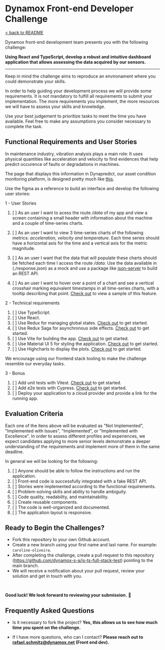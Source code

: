 # Dynamox Front-end Developer Challenge

[< back to README](./README.md)

Dynamox front-end development team presents you with the following challenge:

**Using React and TypeScript, develop a robust and intuitive dashboard application that allows assessing the data acquired by our sensors.**

---

Keep in mind the challenge aims to reproduce an environament where you could demonstrate your skills. 

In order to help guiding your development process we will provide some requirements. It is not mandatory to fulfill all requirements to submit your implementation. The more requirements you implement, the more resources we will have to assess your skills and knowledge. 

Use your best judgement to prioritize tasks to meet the time you have available. Feel free to make any assumptions you consider necessary to complete the task.

## Functional Requirements and User Stories

In maintenance industry, vibration analysis plays a main role: It uses physical quantities like acceleration and velocity to find evidences that help predict occurence of faults or degradations in machines. 

The page that displays this information in Dynapredict, our asset condition monitoring platform, is designed pretty much like [this](https://www.figma.com/file/QxUZkTUIzQA7cvyiMvVyxK/Front-end---Teste?type=design&node-id=1001%3A3&mode=design&t=JLnbGmQJcSlnYYE2-1).

Use the figma as a reference to build an interface and develop the following user stories:

1 - User Stories
1. [ ] As an user I want to acess the route */data* of my app and view a screen containing a small header with information about the machine and a couple of time-series charts.

1. [ ] As an user I want to view 3 time-series charts of the following metrics: *acceleration, velocity and temperature*. Each time series should have a horizontal axis for the time and a vertical axis for the metric magnitude.

1. [ ] As an user I want that the data that will populate these charts should be fetched each time I access the route */data*. Use the data available in (./response.json) as a mock and use a package like [json-server](https://www.npmjs.com/package/json-server) to build an REST API.

1. [ ] As an user I want to hover over a point of a chart and see a vertical crosshair marking equivalent timestamps in all time-series charts, with a tooltip describing that point. [Check out](https://jsfiddle.net/gh/get/library/pure/highcharts/highcharts/tree/master/samples/highcharts/demo/synchronized-charts) to view a sample of this feature.


2 - Technical requirements
1. [ ] Use TypeScript.
1. [ ] Use React.
1. [ ] Use Redux for managing global states. [Check out](https://redux-toolkit.js.org/introduction/getting-started) to get started.
1. [ ] Use Redux Saga for asynchronous side effects. [Check out](https://redux-saga.js.org/docs/introduction/GettingStarted) to get started.
1. [ ] Use Vite for building the app. [Check out](https://vitejs.dev/guide/) to get started.
1. [ ] Use Material UI 5 for styling the application. [Check out](https://mui.com/material-ui/getting-started/) to get started.
1. [ ] Use Highcharts to display the plots. [Check out](https://www.highcharts.com/docs/index) to get started.

We encourage using our frontend stack tooling to make the challenge resemble our everyday tasks.

3 - Bonus
1. [ ] Add unit tests with Vitest. [Check out](https://vitest.dev/guide/) to get started.
1. [ ] Add e2e tests with Cypress. [Check out](https://learn.cypress.io/) to get started.
1. [ ] Deploy your application to a cloud provider and provide a link for the running app.

## Evaluation Criteria

Each one of the itens above will be evaluated as "Not Implemented", "Implemented with Issues", "Implemented", or "Implemented with Excellence". In order to assess different profiles and experiences, we expect candidates applying to more senior levels demonstrate a deeper understanding of the requirements and implement more of them in the same deadline.

In general we will be looking for the following:
1. [ ] Anyone should be able to follow the instructions and run the application.
1. [ ] Front-end code is successfully integrated with a fake REST API.
1. [ ] Stories were implemented according to the functional requirements.
1. [ ] Problem-solving skills and ability to handle ambiguity.
1. [ ] Code quality, readability, and maintainability.
1. [ ] Create reusable components.
1. [ ] The code is well-organized and documented.
1. [ ] The application layout is responsive.

## Ready to Begin the Challenges?

* Fork this repository to your own Github account.
* Create a new branch using your first name and last name. For example: `caroline-oliveira`.
* After completing the challenge, create a pull request to this repository (https://github.com/dynamox-s-a/js-ts-full-stack-test) pointing to the main branch.
* We will receive a notification about your pull request, review your solution and get in touch with you.
<br>

**Good luck! We look forward to reviewing your submission.** 🚀

## Frequently Asked Questions

* Is it necessary to fork the project?
  **Yes, this allows us to see how much time you spent on the challenge.**

* If I have more questions, who can I contact?
  **Please reach out to <rafael.schmitz@dynamox.net> (Front end dev).**